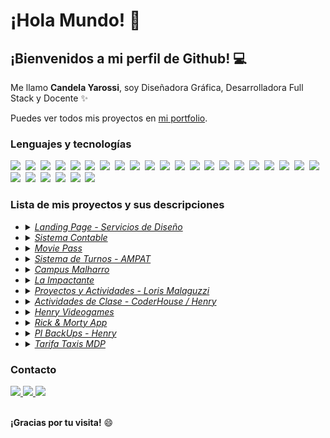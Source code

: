 # ¡Hola Mundo! 🤗

## **¡Bienvenidos a mi perfil de Github!** 💻

Me llamo **Candela Yarossi**, soy Diseñadora Gráfica, Desarrolladora Full Stack y Docente ✨

Puedes ver todos mis proyectos en <a href="#">mi portfolio</a>.

### Lenguajes y tecnologías

<img src="https://img.shields.io/badge/Git-F05032?logo=git&logoColor=fff"/>&#160;&#160;<img src="https://img.shields.io/badge/C-black?logo=c&logoColor=fff"/>&#160;&#160;<img src="https://img.shields.io/badge/C++-grey?logo=cplusplus&logoColor=fff"/>&#160;&#160;<img src="https://img.shields.io/badge/HTML-E34F26?logo=html5&logoColor=fff"/>&#160;&#160;<img src="https://img.shields.io/badge/CSS-1572B6?logo=css3&logoColor=fff"/>&#160;&#160;<img src="https://img.shields.io/badge/Boostrap-7952B3?logo=bootstrap&logoColor=fff"/>&#160;&#160;<img src="https://img.shields.io/badge/UIkit-2396F3?logo=uikit&logoColor=fff"/>&#160;&#160;<img src="https://img.shields.io/badge/Java-brown?logo=java&logoColor=fff"/>&#160;&#160;<img src="https://img.shields.io/badge/PHP-777BB4?logo=php&logoColor=fff"/>&#160;&#160;<img src="https://img.shields.io/badge/Python-3776AB?logo=python&logoColor=fff"/>&#160;&#160;<img src="https://img.shields.io/badge/Lua-2C2D72?logo=lua&logoColor=fff"/>&#160;&#160;<img src="https://img.shields.io/badge/JavaScript-F7DF1E?logo=javascript&logoColor=000"/>&#160;&#160;<img src="https://img.shields.io/badge/JQuery-0769AD?logo=jquery&logoColor=fff"/>&#160;&#160;<img src="https://img.shields.io/badge/AJAX-red?logo=ajax&logoColor=fff"/>&#160;&#160;<img src="https://img.shields.io/badge/NodeJS-339933?logo=nodedotjs&logoColor=fff"/>&#160;&#160;<img src="https://img.shields.io/badge/Express-black?logo=express&logoColor=fff"/>&#160;&#160;<img src="https://img.shields.io/badge/Jest-C21325?logo=jest&logoColor=fff"/>&#160;&#160;<img src="https://img.shields.io/badge/Mocha-8D6748?logo=mocha&logoColor=fff"/>&#160;&#160;<img src="https://img.shields.io/badge/Supertest-grey?logo=supertest&logoColor=fff"/>&#160;&#160;<img src="https://img.shields.io/badge/ReactJS-61DAFB?logo=react&logoColor=000"/>&#160;&#160;<img src="https://img.shields.io/badge/Vite-646CFF?logo=vite&logoColor=fff"/>&#160;&#160;<img src="https://img.shields.io/badge/Redux-764ABC?logo=redux&logoColor=fff"/>&#160;&#160;<img src="https://img.shields.io/badge/Styled%20Components-DB7093?logo=styled-components&logoColor=fff"/>&#160;&#160;<img src="https://img.shields.io/badge/MySQL-4479A1?logo=mysql&logoColor=fff"/>&#160;&#160;<img src="https://img.shields.io/badge/MariaDB-003545?logo=mariadb&logoColor=fff"/>&#160;&#160;<img src="https://img.shields.io/badge/PostgreSQL-4169E1?logo=postgresql&logoColor=fff"/>&#160;&#160;<img src="https://img.shields.io/badge/Sequelize-52B0E7?logo=sequelize&logoColor=fff"/>

### Lista de mis proyectos y sus descripciones

<ul> 
    <li>
        <details>
            <summary><a href="#"><i>Landing Page - Servicios de Diseño</i></a></summary>
        </details>
    </li>
    <li>
        <details>
            <summary><a href="#"><i>Sistema Contable</i></a></summary>
        </details>
    </li>
    <li>
        <details>
            <summary><a href="#"><i>Movie Pass</i></a></summary>
        </details>
    </li>
    <li>
        <details>
            <summary><a href="#"><i>Sistema de Turnos - AMPAT</i></a></summary>
        </details>
    </li>
    <li>
        <details>
            <summary><a href="#"><i>Campus Malharro</i></a></summary>
        </details>
    </li>
    <li>
        <details>
            <summary><a href="#"><i>La Impactante</i></a></summary>
        </details>
    </li>
    <li>
        <details>
            <summary><a href="#"><i>Proyectos y Actividades - Loris Malaguzzi</i></a></summary>
        </details>
    </li>
    <li>
        <details>
            <summary><a href="#"><i>Actividades de Clase - CoderHouse / Henry</i></a></summary>
        </details>
    </li>
    <li>
        <details>
            <summary><a href="#"><i>Henry Videogames</i></a></summary>
        </details>
    </li>
    <li>
        <details>
            <summary><a href="#"><i>Rick & Morty App</i></a></summary>
        </details>
    </li>
    <li>
        <details>
            <summary><a href="#"><i>PI BackUps - Henry</i></a></summary>
        </details>
    </li>
    <li>
        <details>
            <summary><a href="#"><i>Tarifa Taxis MDP</i></a></summary>
        </details>
    </li>
</ul>

### Contacto

<a href="mailto:candyarossi@gmail.com">
    <img src="https://img.shields.io/badge/Gmail-red?logo=gmail&logoColor=fff"/>
</a>
<a href="https://www.linkedin.com/in/candela-yarossi/">
    <img src="https://img.shields.io/badge/Linkedin-0A66C2?logo=linkedin&logoColor=fff"/>
</a>
<a href="https://github.com/candyarossi">
    <img src="https://img.shields.io/badge/Github-purple?logo=github&logoColor=fff"/>
</a>

<br/>
<br/>

**¡Gracias por tu visita!** 😄
